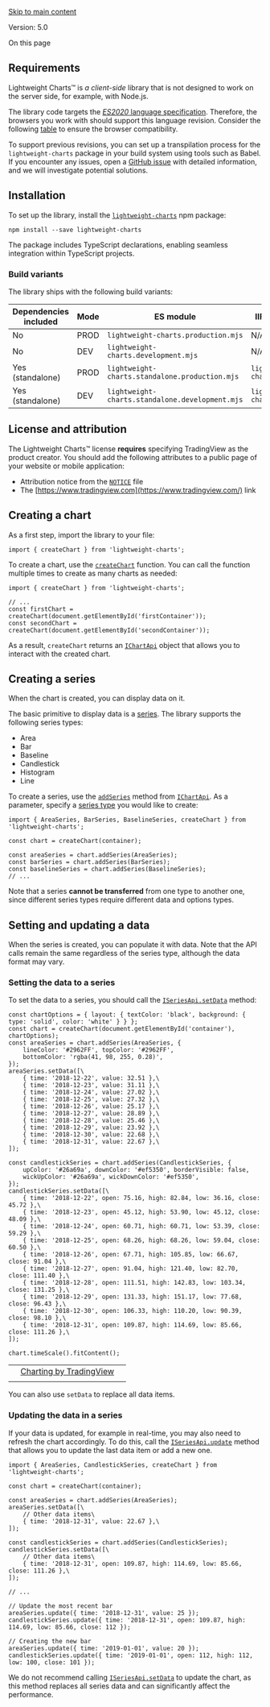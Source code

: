 [Skip to main content](https://tradingview.github.io/lightweight-charts/docs#__docusaurus_skipToContent_fallback)

Version: 5.0

On this page

## Requirements [​](https://tradingview.github.io/lightweight-charts/docs\#requirements "Direct link to Requirements")

Lightweight Charts™ is _a client-side_ library that is not designed to work on the server side, for example, with Node.js.

The library code targets the [_ES2020_ language specification](https://262.ecma-international.org/11.0/).
Therefore, the browsers you work with should support this language revision. Consider the following [table](https://compat-table.github.io/compat-table/es2016plus/) to ensure the browser compatibility.

To support previous revisions, you can set up a transpilation process for the `lightweight-charts` package in your build system using tools such as Babel.
If you encounter any issues, open a [GitHub issue](https://github.com/tradingview/lightweight-charts/issues) with detailed information, and we will investigate potential solutions.

## Installation [​](https://tradingview.github.io/lightweight-charts/docs\#installation "Direct link to Installation")

To set up the library, install the [`lightweight-charts`](https://www.npmjs.com/package/lightweight-charts) npm package:

```codeBlockLines_e6Vv
npm install --save lightweight-charts

```

The package includes TypeScript declarations, enabling seamless integration within TypeScript projects.

### Build variants [​](https://tradingview.github.io/lightweight-charts/docs\#build-variants "Direct link to Build variants")

The library ships with the following build variants:

| Dependencies included | Mode | ES module | IIFE ( `window.LightweightCharts`) |
| --- | --- | --- | --- |
| No | PROD | `lightweight-charts.production.mjs` | N/A |
| No | DEV | `lightweight-charts.development.mjs` | N/A |
| Yes (standalone) | PROD | `lightweight-charts.standalone.production.mjs` | `lightweight-charts.standalone.production.js` |
| Yes (standalone) | DEV | `lightweight-charts.standalone.development.mjs` | `lightweight-charts.standalone.development.js` |

## License and attribution [​](https://tradingview.github.io/lightweight-charts/docs\#license-and-attribution "Direct link to License and attribution")

The Lightweight Charts™ license **requires** specifying TradingView as the product creator.
You should add the following attributes to a public page of your website or mobile application:

- Attribution notice from the [`NOTICE`](https://github.com/tradingview/lightweight-charts/blob/master/NOTICE) file
- The [https://www.tradingview.com](https://www.tradingview.com/) link

## Creating a chart [​](https://tradingview.github.io/lightweight-charts/docs\#creating-a-chart "Direct link to Creating a chart")

As a first step, import the library to your file:

```codeBlockLines_e6Vv
import { createChart } from 'lightweight-charts';

```

To create a chart, use the [`createChart`](https://tradingview.github.io/lightweight-charts/docs/api/functions/createChart) function. You can call the function multiple times to create as many charts as needed:

```codeBlockLines_e6Vv
import { createChart } from 'lightweight-charts';

// ...
const firstChart = createChart(document.getElementById('firstContainer'));
const secondChart = createChart(document.getElementById('secondContainer'));

```

As a result, `createChart` returns an [`IChartApi`](https://tradingview.github.io/lightweight-charts/docs/api/interfaces/IChartApi) object that allows you to interact with the created chart.

## Creating a series [​](https://tradingview.github.io/lightweight-charts/docs\#creating-a-series "Direct link to Creating a series")

When the chart is created, you can display data on it.

The basic primitive to display data is a [series](https://tradingview.github.io/lightweight-charts/docs/api/interfaces/ISeriesApi).
The library supports the following series types:

- Area
- Bar
- Baseline
- Candlestick
- Histogram
- Line

To create a series, use the [`addSeries`](https://tradingview.github.io/lightweight-charts/docs/api/interfaces/IChartApi#addseries) method from [`IChartApi`](https://tradingview.github.io/lightweight-charts/docs/api/interfaces/IChartApi).
As a parameter, specify a [series type](https://tradingview.github.io/lightweight-charts/docs/series-types) you would like to create:

```codeBlockLines_e6Vv
import { AreaSeries, BarSeries, BaselineSeries, createChart } from 'lightweight-charts';

const chart = createChart(container);

const areaSeries = chart.addSeries(AreaSeries);
const barSeries = chart.addSeries(BarSeries);
const baselineSeries = chart.addSeries(BaselineSeries);
// ...

```

Note that a series **cannot be transferred** from one type to another one, since different series types require different data and options types.

## Setting and updating a data [​](https://tradingview.github.io/lightweight-charts/docs\#setting-and-updating-a-data "Direct link to Setting and updating a data")

When the series is created, you can populate it with data.
Note that the API calls remain the same regardless of the series type, although the data format may vary.

### Setting the data to a series [​](https://tradingview.github.io/lightweight-charts/docs\#setting-the-data-to-a-series "Direct link to Setting the data to a series")

To set the data to a series, you should call the [`ISeriesApi.setData`](https://tradingview.github.io/lightweight-charts/docs/api/interfaces/ISeriesApi#setdata) method:

```codeBlockLines_e6Vv
const chartOptions = { layout: { textColor: 'black', background: { type: 'solid', color: 'white' } } };
const chart = createChart(document.getElementById('container'), chartOptions);
const areaSeries = chart.addSeries(AreaSeries, {
    lineColor: '#2962FF', topColor: '#2962FF',
    bottomColor: 'rgba(41, 98, 255, 0.28)',
});
areaSeries.setData([\
    { time: '2018-12-22', value: 32.51 },\
    { time: '2018-12-23', value: 31.11 },\
    { time: '2018-12-24', value: 27.02 },\
    { time: '2018-12-25', value: 27.32 },\
    { time: '2018-12-26', value: 25.17 },\
    { time: '2018-12-27', value: 28.89 },\
    { time: '2018-12-28', value: 25.46 },\
    { time: '2018-12-29', value: 23.92 },\
    { time: '2018-12-30', value: 22.68 },\
    { time: '2018-12-31', value: 22.67 },\
]);

const candlestickSeries = chart.addSeries(CandlestickSeries, {
    upColor: '#26a69a', downColor: '#ef5350', borderVisible: false,
    wickUpColor: '#26a69a', wickDownColor: '#ef5350',
});
candlestickSeries.setData([\
    { time: '2018-12-22', open: 75.16, high: 82.84, low: 36.16, close: 45.72 },\
    { time: '2018-12-23', open: 45.12, high: 53.90, low: 45.12, close: 48.09 },\
    { time: '2018-12-24', open: 60.71, high: 60.71, low: 53.39, close: 59.29 },\
    { time: '2018-12-25', open: 68.26, high: 68.26, low: 59.04, close: 60.50 },\
    { time: '2018-12-26', open: 67.71, high: 105.85, low: 66.67, close: 91.04 },\
    { time: '2018-12-27', open: 91.04, high: 121.40, low: 82.70, close: 111.40 },\
    { time: '2018-12-28', open: 111.51, high: 142.83, low: 103.34, close: 131.25 },\
    { time: '2018-12-29', open: 131.33, high: 151.17, low: 77.68, close: 96.43 },\
    { time: '2018-12-30', open: 106.33, high: 110.20, low: 90.39, close: 98.10 },\
    { time: '2018-12-31', open: 109.87, high: 114.69, low: 85.66, close: 111.26 },\
]);

chart.timeScale().fitContent();

```

|     |     |     |
| --- | --- | --- |
|  | [Charting by TradingView](https://www.tradingview.com/?utm_medium=lwc-link&utm_campaign=lwc-chart&utm_source=tradingview.github.io/lightweight-charts/docs "Charting by TradingView") |  |
|  |  |  |

You can also use `setData` to replace all data items.

### Updating the data in a series [​](https://tradingview.github.io/lightweight-charts/docs\#updating-the-data-in-a-series "Direct link to Updating the data in a series")

If your data is updated, for example in real-time, you may also need to refresh the chart accordingly.
To do this, call the [`ISeriesApi.update`](https://tradingview.github.io/lightweight-charts/docs/api/interfaces/ISeriesApi#update) method that allows you to update the last data item or add a new one.

```codeBlockLines_e6Vv
import { AreaSeries, CandlestickSeries, createChart } from 'lightweight-charts';

const chart = createChart(container);

const areaSeries = chart.addSeries(AreaSeries);
areaSeries.setData([\
    // Other data items\
    { time: '2018-12-31', value: 22.67 },\
]);

const candlestickSeries = chart.addSeries(CandlestickSeries);
candlestickSeries.setData([\
    // Other data items\
    { time: '2018-12-31', open: 109.87, high: 114.69, low: 85.66, close: 111.26 },\
]);

// ...

// Update the most recent bar
areaSeries.update({ time: '2018-12-31', value: 25 });
candlestickSeries.update({ time: '2018-12-31', open: 109.87, high: 114.69, low: 85.66, close: 112 });

// Creating the new bar
areaSeries.update({ time: '2019-01-01', value: 20 });
candlestickSeries.update({ time: '2019-01-01', open: 112, high: 112, low: 100, close: 101 });

```

We do not recommend calling [`ISeriesApi.setData`](https://tradingview.github.io/lightweight-charts/docs/api/interfaces/ISeriesApi#setdata) to update the chart, as this method replaces all series data and can significantly affect the performance.
